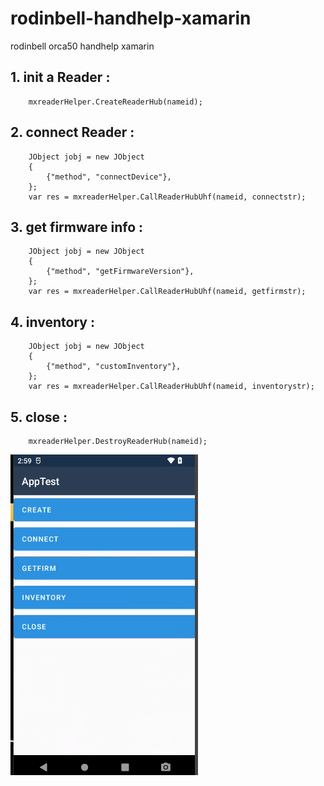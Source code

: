 # rodinbell-handhelp-xamarin
rodinbell orca50 handhelp  xamarin

## 1. init a Reader : 
        mxreaderHelper.CreateReaderHub(nameid);


## 2. connect Reader : 
        JObject jobj = new JObject
        {
            {"method", "connectDevice"},
        };
        var res = mxreaderHelper.CallReaderHubUhf(nameid, connectstr);

## 3. get firmware info :
        JObject jobj = new JObject
        {
            {"method", "getFirmwareVersion"},
        };
        var res = mxreaderHelper.CallReaderHubUhf(nameid, getfirmstr);

## 4. inventory : 
        JObject jobj = new JObject
        {
            {"method", "customInventory"},
        };
        var res = mxreaderHelper.CallReaderHubUhf(nameid, inventorystr);

## 5. close : 
        mxreaderHelper.DestroyReaderHub(nameid);




 ![image](test.png)       
